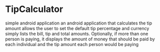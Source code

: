 # TipCalculator
simple android application
  an android application that calculates the tip amount
  allows the user to set the default tip percentage and currency
  simply lists the bill, tip and total amounts. Optionally,
if more than one person is paying, it displays the amount of money that
should be paid by each individual and the tip amount each person would be paying
